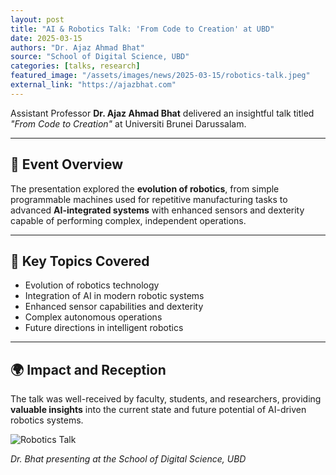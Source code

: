 ```yaml
---
layout: post
title: "AI & Robotics Talk: 'From Code to Creation' at UBD"
date: 2025-03-15
authors: "Dr. Ajaz Ahmad Bhat"
source: "School of Digital Science, UBD"
categories: [talks, research]
featured_image: "/assets/images/news/2025-03-15/robotics-talk.jpeg"
external_link: "https://ajazbhat.com"
---
```


Assistant Professor **Dr. Ajaz Ahmad Bhat** delivered an insightful talk titled *"From Code to Creation"* at Universiti Brunei Darussalam.  

---

## 🎤 Event Overview  

The presentation explored the **evolution of robotics**, from simple programmable machines used for repetitive manufacturing tasks to advanced **AI-integrated systems** with enhanced sensors and dexterity capable of performing complex, independent operations.  

---

## 📌 Key Topics Covered  

- Evolution of robotics technology  
- Integration of AI in modern robotic systems  
- Enhanced sensor capabilities and dexterity  
- Complex autonomous operations  
- Future directions in intelligent robotics  

---

## 🌍 Impact and Reception  

The talk was well-received by faculty, students, and researchers, providing **valuable insights** into the current state and future potential of AI-driven robotics systems.  

![Robotics Talk](/assets/images/news/2025-03-15/robotics-talk.jpeg)  

*Dr. Bhat presenting at the School of Digital Science, UBD*  
